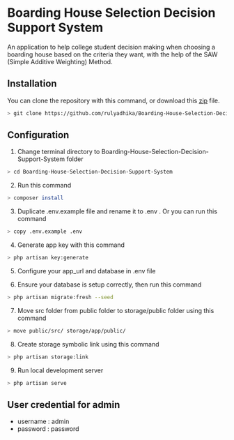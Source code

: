# Boarding House Selection Decision Support System
An application to help college student decision making when choosing a boarding house based on the criteria they want, with the help of the SAW (Simple Additive Weighting) Method.

## Installation

You can clone the repository with this command, or download this [zip](https://github.com/rulyadhika/Boarding-House-Selection-Decision-Support-System/archive/refs/heads/main.zip) file.

```bash
> git clone https://github.com/rulyadhika/Boarding-House-Selection-Decision-Support-System.git
```

## Configuration
1. Change terminal directory to Boarding-House-Selection-Decision-Support-System folder
```bash
> cd Boarding-House-Selection-Decision-Support-System
```

2. Run this command
```bash
> composer install
```

3. Duplicate .env.example file and rename it to .env . Or you can run this command
```bash
> copy .env.example .env
```

4. Generate app key with this command
```bash
> php artisan key:generate
```

5. Configure your app_url and database in .env file

6. Ensure your database is setup correctly, then run this command
```bash
> php artisan migrate:fresh --seed
```

7. Move src folder from public folder to storage/public folder using this command
```bash
> move public/src/ storage/app/public/
```

8. Create storage symbolic link using this command
```bash
> php artisan storage:link
```

9. Run local development server
```bash
> php artisan serve
```

## User credential for admin
* username : admin
* password : password